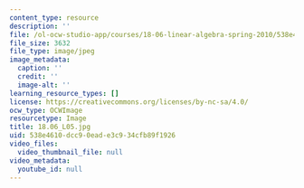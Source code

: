 ```yaml
---
content_type: resource
description: ''
file: /ol-ocw-studio-app/courses/18-06-linear-algebra-spring-2010/538e4610dcc90eade3c934cfb89f1926_18.06_L05.jpg
file_size: 3632
file_type: image/jpeg
image_metadata:
  caption: ''
  credit: ''
  image-alt: ''
learning_resource_types: []
license: https://creativecommons.org/licenses/by-nc-sa/4.0/
ocw_type: OCWImage
resourcetype: Image
title: 18.06_L05.jpg
uid: 538e4610-dcc9-0ead-e3c9-34cfb89f1926
video_files:
  video_thumbnail_file: null
video_metadata:
  youtube_id: null
---
```

